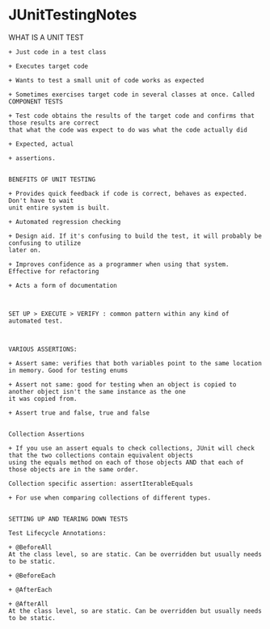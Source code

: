 # JUnitTestingNotes

WHAT IS A UNIT TEST

    + Just code in a test class

    + Executes target code

    + Wants to test a small unit of code works as expected

    + Sometimes exercises target code in several classes at once. Called COMPONENT TESTS

    + Test code obtains the results of the target code and confirms that those results are correct
    that what the code was expect to do was what the code actually did

    + Expected, actual

    + assertions.


    BENEFITS OF UNIT TESTING

    + Provides quick feedback if code is correct, behaves as expected. Don't have to wait
    unit entire system is built.

    + Automated regression checking

    + Design aid. If it's confusing to build the test, it will probably be confusing to utilize
    later on.

    + Improves confidence as a programmer when using that system. Effective for refactoring

    + Acts a form of documentation



    SET UP > EXECUTE > VERIFY : common pattern within any kind of automated test.



    VARIOUS ASSERTIONS:

    + Assert same: verifies that both variables point to the same location in memory. Good for testing enums

    + Assert not same: good for testing when an object is copied to another object isn't the same instance as the one
    it was copied from.

    + Assert true and false, true and false


    Collection Assertions

    + If you use an assert equals to check collections, JUnit will check that the two collections contain equivalent objects
    using the equals method on each of those objects AND that each of those objects are in the same order.

    Collection specific assertion: assertIterableEquals

    + For use when comparing collections of different types.


    SETTING UP AND TEARING DOWN TESTS

    Test Lifecycle Annotations:

    + @BeforeAll
    At the class level, so are static. Can be overridden but usually needs to be static.

    + @BeforeEach

    + @AfterEach

    + @AfterAll
    At the class level, so are static. Can be overridden but usually needs to be static.
